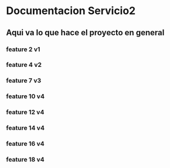 # Documentacion Servicio2

## Aqui va lo que hace el proyecto en general

### feature 2 v1

### feature 4 v2

### feature 7 v3

### feature 10 v4

### feature 12 v4

### feature 14 v4

### feature 16 v4

### feature 18 v4